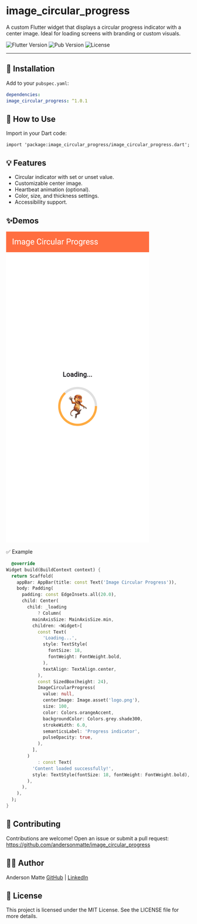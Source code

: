 # image_circular_progress

A custom Flutter widget that displays a circular progress indicator with a center image. Ideal for loading screens with branding or custom visuals.

![Flutter Version](https://img.shields.io/badge/flutter-%E2%89%A53.0.0-blue)
![Pub Version](https://img.shields.io/pub/v/image_circular_progress.svg)
![License](https://img.shields.io/badge/license-MIT-green)

---

## 🚀 Installation

Add to your `pubspec.yaml`:

```yaml
dependencies:
image_circular_progress: ^1.0.1

```

## 🚀 How to Use

Import in your Dart code:

```
import 'package:image_circular_progress/image_circular_progress.dart';
```

## 💡 Features

- Circular indicator with set or unset value.
- Customizable center image.
- Heartbeat animation (optional).
- Color, size, and thickness settings.
- Accessibility support.

## ✨Demos

<img src="https://raw.githubusercontent.com/andersonmatte/image_circular_progress/refs/heads/master/assets/example.png" width="390" height="844" alt="Demo do ImageCircularProgress" />

✅ Example

```dart
  @override
Widget build(BuildContext context) {
  return Scaffold(
    appBar: AppBar(title: const Text('Image Circular Progress')),
    body: Padding(
      padding: const EdgeInsets.all(20.0),
      child: Center(
        child: _loading
            ? Column(
          mainAxisSize: MainAxisSize.min,
          children: <Widget>[
            const Text(
              'Loading...',
              style: TextStyle(
                fontSize: 18,
                fontWeight: FontWeight.bold,
              ),
              textAlign: TextAlign.center,
            ),
            const SizedBox(height: 24),
            ImageCircularProgress(
              value: null,
              centerImage: Image.asset('logo.png'),
              size: 100,
              color: Colors.orangeAccent,
              backgroundColor: Colors.grey.shade300,
              strokeWidth: 6.0,
              semanticsLabel: 'Progress indicator',
              pulseOpacity: true,
            ),
          ],
        )
            : const Text(
          'Content loaded successfully!',
          style: TextStyle(fontSize: 18, fontWeight: FontWeight.bold),
        ),
      ),
    ),
  );
}
```

## 🤝 Contributing

Contributions are welcome! Open an issue or submit a pull request:
https://github.com/andersonmatte/image_circular_progress

## 👨‍💻 Author

Anderson Matte
[GitHub](https://github.com/andersonmatte/) | [LinkedIn](https://www.linkedin.com/in/andersonmatte/)

## 📝 License

This project is licensed under the MIT License. See the LICENSE file for more details.